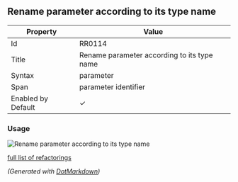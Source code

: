 ## Rename parameter according to its type name

| Property           | Value                                       |
| ------------------ | ------------------------------------------- |
| Id                 | RR0114                                      |
| Title              | Rename parameter according to its type name |
| Syntax             | parameter                                   |
| Span               | parameter identifier                        |
| Enabled by Default | &#x2713;                                    |

### Usage

![Rename parameter according to its type name](../../images/refactorings/RenameParameterAccordingToTypeName.png)

[full list of refactorings](Refactorings.md)

*\(Generated with [DotMarkdown](http://github.com/JosefPihrt/DotMarkdown)\)*